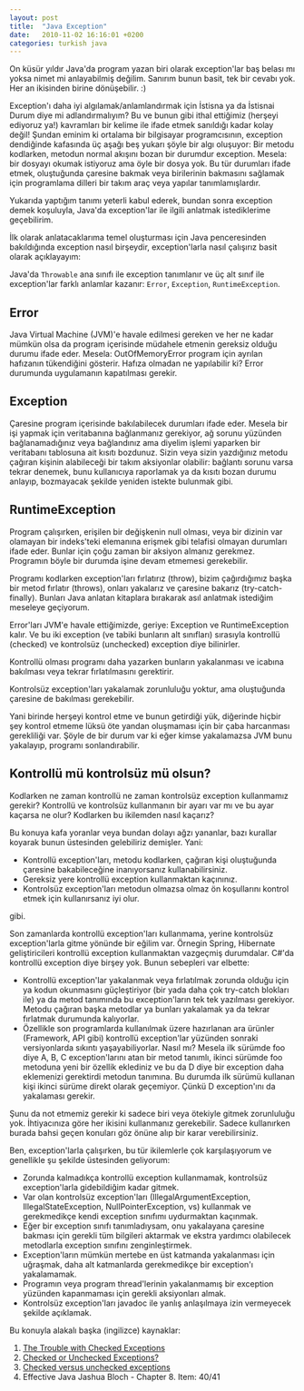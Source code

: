 ```yaml
---
layout: post
title:  "Java Exception"
date:   2010-11-02 16:16:01 +0200
categories: turkish java
---
```

On küsür yıldır Java'da program yazan biri olarak exception'lar baş belası mı yoksa nimet mi anlayabilmiş değilim. Sanırım bunun basit, tek bir cevabı yok. Her an ikisinden birine dönüşebilir. :)

Exception'ı daha iyi algılamak/anlamlandırmak için İstisna ya da İstisnai Durum diye mi adlandırmalıyım? Bu ve bunun gibi ithal ettiğimiz (herşeyi ediyoruz ya!) kavramları bir kelime ile ifade etmek sanıldığı kadar kolay değil! Şundan eminim ki ortalama bir bilgisayar programcısının, exception dendiğinde kafasında üç aşağı beş yukarı şöyle bir algı oluşuyor: Bir metodu kodlarken, metodun normal akışını bozan bir durumdur exception. Mesela: bir dosyayı okumak istiyoruz ama öyle bir dosya yok. Bu tür durumları ifade etmek, oluştuğunda çaresine bakmak veya birilerinin bakmasını sağlamak için programlama dilleri bir takım araç veya yapılar tanımlamışlardır.

Yukarıda yaptığım tanımı yeterli kabul ederek, bundan sonra exception demek koşuluyla, Java'da exception'lar ile ilgili anlatmak istediklerime geçebilirim.

İlk olarak anlatacaklarıma temel oluşturması için Java penceresinden bakıldığında exception nasıl birşeydir, exception'larla nasıl çalışırız basit olarak açıklayayım:

Java'da `Throwable` ana sınıfı ile exception tanımlanır ve üç alt sınıf ile exception'lar farklı anlamlar kazanır: `Error`, `Exception`, `RuntimeException`.

## Error

Java Virtual Machine (JVM)'e havale edilmesi gereken ve her ne kadar mümkün olsa da program içerisinde müdahele etmenin gereksiz olduğu durumu ifade eder. Mesela: OutOfMemoryError program için ayrılan hafızanın tükendiğini gösterir. Hafıza olmadan ne yapılabilir ki? Error durumunda uygulamanın kapatılması gerekir.

## Exception

Çaresine program içerisinde bakılabilecek durumları ifade eder. Mesela bir işi yapmak için veritabanına bağlanmanız gerekiyor, ağ sorunu yüzünden bağlanamadığınız veya bağlandınız ama diyelim işlemi yaparken bir veritabanı tablosuna ait kısıtı bozdunuz. Sizin veya sizin yazdığınız metodu çağıran kişinin alabileceği bir takım aksiyonlar olabilir: bağlantı sorunu varsa tekrar denemek, bunu kullanıcıya raporlamak ya da kısıtı bozan durumu anlayıp, bozmayacak şekilde yeniden istekte bulunmak gibi.

## RuntimeException

Program çalışırken, erişilen bir değişkenin null olması, veya bir dizinin var olamayan bir indeks'teki elemanına erişmek gibi telafisi olmayan durumları ifade eder. Bunlar için çoğu zaman bir aksiyon almanız gerekmez. Programın böyle bir durumda işine devam etmemesi gerekebilir.

Programı kodlarken exception'ları fırlatırız (throw), bizim çağırdığımız başka bir metod fırlatır (throws), onları yakalarız ve çaresine bakarız (try-catch-finally). Bunları Java anlatan kitaplara bırakarak asıl anlatmak istediğim meseleye geçiyorum.

Error'ları JVM'e havale ettiğimizde, geriye: Exception ve RuntimeException kalır. Ve bu iki exception (ve tabiki bunların alt sınıfları) sırasıyla kontrollü (checked) ve kontrolsüz (unchecked) exception diye bilinirler. 

Kontrollü olması programı daha yazarken bunların yakalanması ve icabına bakılması veya tekrar fırlatılmasını gerektirir. 

Kontrolsüz exception'ları yakalamak zorunluluğu yoktur, ama oluştuğunda çaresine de bakılması gerekebilir. 

Yani birinde herşeyi kontrol etme ve bunun getirdiği yük, diğerinde hiçbir şey kontrol etmeme lüksü öte yandan oluşmaması için bir çaba harcanması gerekliliği var. Şöyle de bir durum var ki eğer kimse yakalamazsa JVM bunu yakalayıp, programı sonlandırabilir.

## Kontrollü mü kontrolsüz mü olsun?

Kodlarken ne zaman kontrollü ne zaman kontrolsüz exception kullanmamız gerekir? Kontrollü ve kontrolsüz kullanmanın bir ayarı var mı ve bu ayar kaçarsa ne olur? Kodlarken bu ikilemden nasıl kaçarız? 

Bu konuya kafa yoranlar veya bundan dolayı ağzı yananlar, bazı kurallar koyarak bunun üstesinden gelebiliriz demişler. Yani:

- Kontrollü exception'ları, metodu kodlarken, çağıran kişi oluştuğunda çaresine bakabileceğine inanıyorsanız kullanabilirsiniz.
- Gereksiz yere kontrollü exception kullanmaktan kaçınınız.
- Kontrolsüz exception'ları metodun olmazsa olmaz ön koşullarını kontrol etmek için kullanırsanız iyi olur.

gibi.

Son zamanlarda kontrollü exception'ları kullanmama, yerine kontrolsüz exception'larla gitme yönünde bir eğilim var. Örnegin Spring, Hibernate geliştiricileri kontrollü exception kullanmaktan vazgeçmiş durumdalar. C#'da kontrollü exception diye birşey yok. Bunun sebepleri var elbette:

- Kontrollü exception'lar yakalanmak veya fırlatılmak zorunda olduğu için ya kodun okunmasını güçleştiriyor (bir yada daha çok try-catch blokları ile) ya da metod tanımında bu exception'ların tek tek yazılması gerekiyor. Metodu çağıran başka metodlar ya bunları yakalamak ya da tekrar fırlatmak durumunda kalıyorlar.
- Özellikle son programlarda kullanılmak üzere hazırlanan ara ürünler (Framework, API gibi) kontrollü exception'lar yüzünden sonraki versiyonlarda sıkıntı yaşayabiliyorlar. Nasıl mı? Mesela ilk sürümde foo diye A, B, C exception'larını atan bir metod tanımlı, ikinci sürümde foo metoduna yeni bir özellik eklediniz ve bu da D diye bir exception daha eklemenizi gerektirdi metodun tanımına. Bu durumda ilk sürümü kullanan kişi ikinci sürüme direkt olarak geçemiyor. Çünkü D exception'ını da yakalaması gerekir.

Şunu da not etmemiz gerekir ki sadece biri veya ötekiyle gitmek zorunluluğu yok. İhtiyacınıza göre her ikisini kullanmanız gerekebilir. Sadece kullanırken burada bahsi geçen konuları göz önüne alıp bir karar verebilirsiniz.

Ben, exception'larla çalışırken, bu tür ikilemlerle çok karşılaşıyorum ve genellikle şu şekilde üstesinden geliyorum:

- Zorunda kalmadıkça kontrollü exception kullanmamak, kontrolsüz exception'larla gidebildiğim kadar gitmek.
- Var olan kontrolsüz exception'ları (IllegalArgumentException, IllegalStateException, NullPointerException, vs) kullanmak ve gerekmedikçe kendi exception sınıfımı uydurmaktan kaçınmak.
- Eğer bir exception sınıfı tanımladıysam, onu yakalayana çaresine bakması için gerekli tüm bilgileri aktarmak ve ekstra yardımcı olabilecek metodlarla exception sınıfını zenginleştirmek.
- Exception'ların mümkün mertebe en üst katmanda yakalanması için uğraşmak, daha alt katmanlarda gerekmedikçe bir exception'ı yakalamamak.
- Programın veya program thread'lerinin yakalanmamış bir exception yüzünden kapanmaması için gerekli aksiyonları almak.
- Kontrolsüz exception'ları javadoc ile yanlış anlaşılmaya izin vermeyecek şekilde açıklamak.

Bu konuyla alakalı başka (ingilizce) kaynaklar: 
1. [The Trouble with Checked Exceptions](http://www.artima.com/intv/handcuffs.html)
2. [Checked or Unchecked Exceptions?](http://tutorials.jenkov.com/java-exception-handling/checked-or-unchecked-exceptions.html) 
3. [Checked versus unchecked exceptions](http://www.javapractices.com/topic/TopicAction.do?Id=129)
4. Effective Java Jashua Bloch - Chapter 8. Item: 40/41